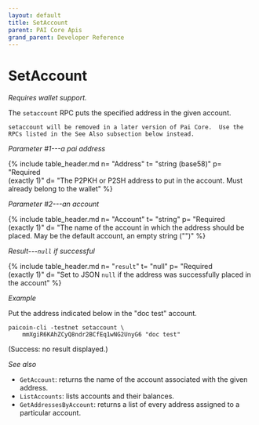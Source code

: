 ```yaml
---
layout: default
title: SetAccount
parent: PAI Core Apis
grand_parent: Developer Reference
---
```


SetAccount
=======================

*Requires wallet support.*

The `setaccount` RPC puts the specified address in the given account.

`setaccount will be removed in a later version of Pai Core.  Use the RPCs listed in the See Also subsection below instead.`

*Parameter #1---a pai address*

{% include table_header.md
  n= "Address"
  t= "string (base58)"
  p= "Required<br>(exactly 1)"
  d= "The P2PKH or P2SH address to put in the account.  Must already belong to the wallet"
%}

*Parameter #2---an account*

{% include table_header.md
  n= "Account"
  t= "string"
  p= "Required<br>(exactly 1)"
  d= "The name of the account in which the address should be placed.  May be the default account, an empty string (\"\")"
%}

*Result---`null` if successful*

{% include table_header.md
  n= "`result`"
  t= "null"
  p= "Required<br>(exactly 1)"
  d= "Set to JSON `null` if the address was successfully placed in the account"
%}

*Example*

Put the address indicated below in the "doc test" account.

```
paicoin-cli -testnet setaccount \
    mmXgiR6KAhZCyQ8ndr2BCfEq1wNG2UnyG6 "doc test"
```

(Success: no result displayed.)

*See also*

* `GetAccount`: returns the name of the account associated with the given address.
* `ListAccounts`: lists accounts and their balances.
* `GetAddressesByAccount`: returns a list of every address assigned to a particular account.
